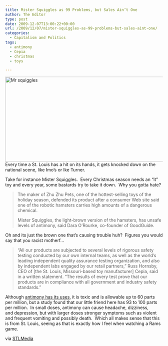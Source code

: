 ```yaml
---
title: Mister Squiggles as 99 Problems, but Sales Ain’t One
author: The Editor
type: post
date: 2009-12-07T13:00:22+00:00
url: /2009/12/07/mister-squiggles-as-99-problems-but-sales-aint-one/
categories:
  - Capitalism and Politics
tags:
  - antimony
  - Cepia
  - christmas
  - toys

---
```

[<img class="aligncenter size-full wp-image-2488" title="Mr squiggles" src="http://punchingkitty.com/wp-content/uploads/2009/12/P1030651.jpg" alt="Mr squiggles" width="600" height="272" srcset="http://media.punchingkitty.com/wordpress/2009/12/P1030651.jpg 600w, http://media.punchingkitty.com/wordpress/2009/12/P1030651-300x136.jpg 300w" sizes="(max-width: 600px) 100vw, 600px" />][1]Every time a St. Louis has a hit on its hands, it gets knocked down on the national scene, like Imo&#8217;s or Ike Turner.

Take for instance Mister Squiggles.  Every Christmas season needs an &#8220;it&#8221; toy and every year, some bastards try to take it down.  Why you gotta hate?

> The maker of Zhu Zhu Pets, one of the hottest-selling toys of the holiday season, defended its product after a consumer Web site said one of the robotic hamsters carries high amounts of a dangerous chemical.
> 
> Mister Squiggles, the light-brown version of the hamsters, has unsafe levels of antimony, said Dara O&#8217;Rourke, co-founder of GoodGuide.

Oh and its just the brown one that&#8217;s causing trouble huh?  Figures you would say that you racist motherf&#8230;

> &#8220;All our products are subjected to several levels of rigorous safety testing conducted by our own internal teams, as well as the world&#8217;s leading independent quality assurance testing organization, and also by independent labs engaged by our retail partners,&#8221; Russ Hornsby, CEO of [the St. Louis, Missouri-based toy manufacturer] Cepia, said in a written statement. &#8220;The results of every test prove that our products are in compliance with all government and industry safety standards.&#8221;

Although <a href="http://en.wikipedia.org/wiki/Antimony" target="_blank">antimony has its uses</a>, it is toxic and is allowable up to 60 parts per million, but a study found that our little friend here has 93 to 100 parts per million.  In small doses, antimony can cause headache, dizziness, and depression, but with larger doses stronger symptoms such as violent and frequent vomiting and possibly death.  Which all makes sense that this is from St. Louis, seeing as that is exactly how I feel when watching a Rams game.

via <a href="http://stlmediastuff.blogspot.com/2009/12/cnn-goes-after-stl-company.html" target="_blank">STLMedia</a>

 [1]: http://punchingkitty.com/wp-content/uploads/2009/12/P1030651.jpg